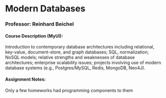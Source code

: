 # Modern Databases

### Professor: Reinhard Beichel 

#### Course Description (MyUI):
Introduction to contemporary database architectures including relational, key-value, document-store, and graph databases; SQL, normalization; NoSQL models; relative strengths and weaknesses of database architectures; enterprise scalability issues; projects involving use of modern database systems (e.g., Postgres/MySQL, Redis, MongoDB, Neo4J).

#### Assignment Notes:
Only a few homeworks had programming components to them